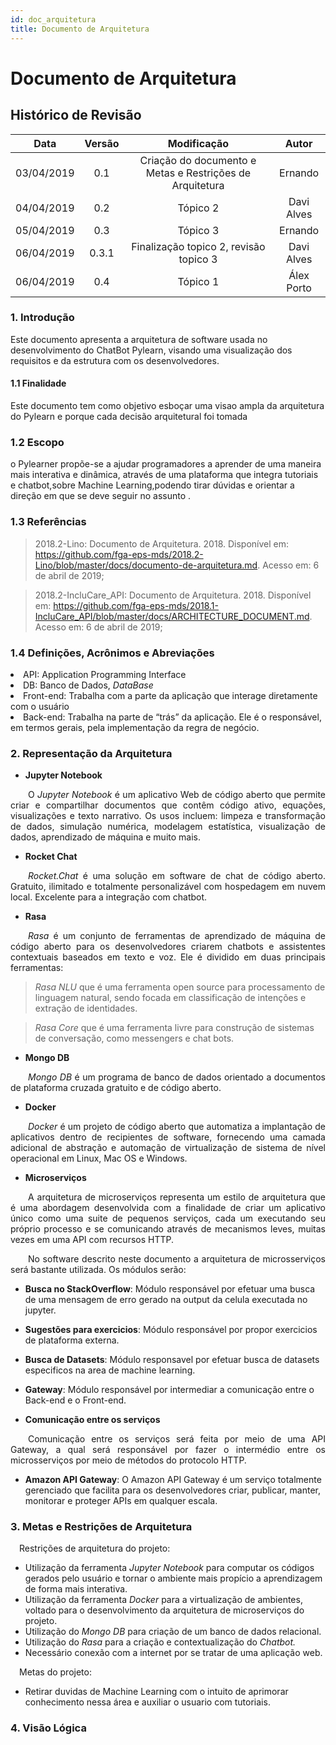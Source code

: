 ```yaml
---
id: doc_arquitetura
title: Documento de Arquitetura
---
```


# Documento de Arquitetura

## Histórico de Revisão

| **Data** | **Versão** | **Modificação** | **Autor** |
| :------: | :--------: | :-------------: | :-------: |
| 03/04/2019 | 0.1 | Criação do documento e Metas e Restrições de Arquitetura | Ernando |
| 04/04/2019 | 0.2 | Tópico 2 | Davi Alves |
| 05/04/2019 | 0.3 | Tópico 3 | Ernando |
| 06/04/2019 | 0.3.1 | Finalização topico 2, revisão topico 3 | Davi Alves |
|06/04/2019| 0.4 | Tópico 1 | Álex Porto 

### 1. Introdução
Este documento apresenta a arquitetura de software usada no desenvolvimento do ChatBot Pylearn, visando uma visualização dos requisitos e da estrutura com os desenvolvedores.
#### 1.1 Finalidade
Este documento tem como objetivo esboçar uma visao ampla da arquitetura do Pylearn e porque cada decisão arquitetural foi tomada 
### 1.2 Escopo
o Pylearner propõe-se a ajudar programadores a aprender de uma maneira mais interativa e dinâmica, através de uma plataforma que integra tutoriais e chatbot,sobre Machine Learning,podendo tirar dúvidas e orientar a direção em que se deve seguir no assunto .  

### 1.3 Referências
>2018.2-Lino: Documento de Arquitetura. 2018. Disponível em: <a href='https://github.com/fga-eps-mds/2018.2-Lino/blob/master/docs/documento-de-arquitetura.md'><https://github.com/fga-eps-mds/2018.2-Lino/blob/master/docs/documento-de-arquitetura.md></a>. Acesso em: 6 de abril de 2019;

>2018.2-IncluCare_API: Documento de Arquitetura. 2018. Disponível em: <a href='https://github.com/fga-eps-mds/2018.1-IncluCare_API/blob/master/docs/ARCHITECTURE_DOCUMENT.md'><https://github.com/fga-eps-mds/2018.1-IncluCare_API/blob/master/docs/ARCHITECTURE_DOCUMENT.md></a>. Acesso em: 6 de abril de 2019;
### 1.4  Definições, Acrônimos e Abreviações
<li> API: Application Programming Interface </li>
<li> DB: Banco de Dados, <i>DataBase</i> </li>
<li> Front-end: Trabalha com a parte da aplicação que interage diretamente com o usuário </li>
<li> Back-end:  Trabalha na parte de “trás” da aplicação. Ele é o responsável, em termos gerais, pela implementação da regra de negócio. </li>

### 2. Representação da Arquitetura

* **Jupyter Notebook**      

<p style="text-align:justify">&emsp;&emsp;O <i>Jupyter Notebook</i> é um aplicativo Web de código aberto que permite criar e compartilhar documentos que contêm código ativo, equações, visualizações e texto narrativo. Os usos   incluem: limpeza e transformação de dados, simulação numérica, modelagem estatística, visualização de dados, aprendizado de máquina e muito mais.</p> 

* **Rocket Chat**     

<p style="text-align:justify">&emsp;&emsp;<i>Rocket.Chat</i> é uma solução em software de chat de código aberto. Gratuito, ilimitado e totalmente personalizável com hospedagem em nuvem local. Excelente para a integração com chatbot.</p>

* **Rasa**     

<p style="text-align:justify">&emsp;&emsp;<i>Rasa</i> é um conjunto de ferramentas de aprendizado de máquina de código aberto para os desenvolvedores criarem chatbots e assistentes contextuais baseados em texto e voz.
Ele é dividido em duas principais ferramentas:

><i>Rasa NLU</i> que é uma ferramenta open source para processamento de linguagem natural, sendo focada em classificação de intenções e extração de identidades.

><i>Rasa Core</i> que é uma              ferramenta livre para construção de sistemas de conversação, como messengers e chat bots.</p>

* **Mongo DB**        

<p style="text-align:justify">&emsp;&emsp;<i>Mongo DB</i> é um programa de banco de dados orientado a documentos de plataforma cruzada gratuito e de código aberto. </p>


* **Docker**

<p style="text-align:justify">&emsp;&emsp;<i>Docker</i> é um projeto de código aberto que automatiza a implantação de aplicativos dentro de recipientes de software, fornecendo uma camada adicional de abstração e automação de virtualização de sistema de nível operacional em Linux, Mac OS e Windows.</p>

* **Microserviços**

<p style="text-align:justify">&emsp;&emsp;A arquitetura de microserviços representa um estilo de arquitetura que é uma abordagem desenvolvida com a finalidade de criar um aplicativo único como uma suite de pequenos serviços, cada um executando seu próprio processo e se comunicando através de mecanismos leves, muitas vezes em uma API com recursos HTTP.</p>

<p style="text-align:justify">&emsp;&emsp;No software descrito neste documento a arquitetura de microsserviços será bastante utilizada. Os módulos serão:</p>

* **Busca no StackOverflow**:
Módulo responsável por efetuar uma busca de uma mensagem de erro gerado na output da celula executada no jupyter.

* **Sugestões para exercicios**: 
Módulo responsável por propor exercicios de plataforma externa.

* **Busca de Datasets**:
Módulo responsavel por efetuar busca de datasets especificos na area de machine learning.

* **Gateway**: Módulo responsável por intermediar a comunicação entre o Back-end e o Front-end.

* **Comunicação entre os serviços**

<p style="text-align:justify">&emsp;&emsp;Comunicação entre os serviços será feita por meio de uma API Gateway, a qual será responsável por fazer o intermédio entre os microsserviços por meio de métodos do protocolo HTTP.</p>

* **Amazon API Gateway**: O Amazon API Gateway é um serviço totalmente gerenciado que facilita para os desenvolvedores criar, publicar, manter, monitorar e proteger APIs em qualquer escala.



### 3. Metas e Restrições de Arquitetura
<p>&emsp;Restrições de arquitetura do projeto:</p>

<ul>

<li>Utilização da ferramenta <i>Jupyter Notebook</i> para computar os códigos gerados pelo usuário e tornar o ambiente mais propício a aprendizagem de forma mais interativa.</li>
<li>Utilização da ferramenta <i>Docker</i> para a virtualização de ambientes, voltado para o desenvolvimento da arquitetura de microserviços do projeto.</li>
<li>Utilização do <i>Mongo DB</i> para criação de um banco de dados relacional.</li>
<li>Utilização do <i>Rasa</i> para a criação e contextualização do <i>Chatbot.</i></li>
<li>Necessário conexão com a internet por se tratar de uma aplicação web.</li>


</ul>

<p>&emsp;Metas do projeto:</p>

<ul>

<li>Retirar duvidas de Machine Learning com o intuito de  aprimorar conhecimento nessa área e auxiliar o usuario com tutoriais.</li>

</ul>


### 4. Visão Lógica 